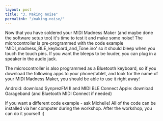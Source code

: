 ```yaml
---
layout: post
title: "3. Making noise"
permalink: "/making-noise/"
---
```


Now that you have soldered your MIDI Madness Maker (and maybe done the software setup too) it's time to test it and make some noise! The microcontroller is pre-programmed with the code example 'MIDI_madness_BLE_keyboard_and_Tone.ino' so it should bleep when you touch the touch pins. If you want the bleeps to be louder, you can plug in a speaker in the audio jack. 

The microcontroller is also programmed as a Bluetooth keyboard, so if you download the following apps to your phone/tablet, and look for the name of your MIDI Madness Maker, you should be able to use it right away!

Android: download SynprezFM II and MIDI BLE Connect
Apple: download Garageband (and Bluetooth MIDI Connect if needed)

If you want a different code example - ask Michelle! All of the code can be installed via her computer during the workshop. After the workshop, you can do it yourself :)